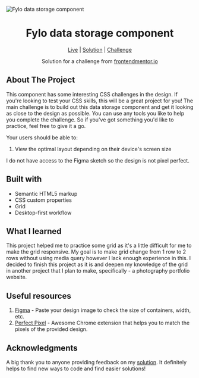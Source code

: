 ![Fylo data storage component](https://github.com/catherineisonline/fylo-data-storage-component-frontendmentor/blob/main/images/project-preview.png?raw=true)


<h1 align="center">Fylo data storage component</h1>

<div align="center">

[Live](https://catherineisonline.github.io/fylo-data-storage-component-frontendmentor/)
| [Solution](https://www.frontendmentor.io/solutions/fylo-data-storage-component-gpaJOs4EP)
| [Challenge](https://www.frontendmentor.io/challenges/fylo-data-storage-component-1dZPRbV5n)

Solution for a challenge from [frontendmentor.io](https://www.frontendmentor.io/)
</div>



## About The Project

This component has some interesting CSS challenges in the design. If you're looking to test your CSS skills, this will be a great project for you!
The main challenge is to build out this data storage component and get it looking as close to the design as possible.
You can use any tools you like to help you complete the challenge. So if you've got something you'd like to practice, feel free to give it a go.

Your users should be able to:
1. View the optimal layout depending on their device's screen size</p>

I do not have access to the Figma sketch so the design is not pixel perfect.</p>




## Built with 

- Semantic HTML5 markup
- CSS custom properties
- Grid
- Desktop-first workflow

## What I learned

This project helped me to practice some grid as it's a little difficult for me to make the grid responsive. My goal is to make grid change from 1 row to 2 rows without using media query however I lack enough experience in this. I decided to finish this project as it is and deepen my knowledge of the grid in another project that I plan to make, specifically - a photography portfolio website. 
 

## Useful resources

1. [Figma](https://www.figma.com/) - Paste your design image to check the size of containers, width, etc.
2. [Perfect Pixel](https://chrome.google.com/webstore/detail/perfectpixel-by-welldonec/dkaagdgjmgdmbnecmcefdhjekcoceebi) - Awesome Chrome extension that helps you to match the pixels of the provided design.

## Acknowledgments

A big thank you to anyone providing feedback on my [solution](https://www.frontendmentor.io/solutions/fylo-data-storage-component-gpaJOs4EP). It definitely helps to find new ways to code and find easier solutions! 
